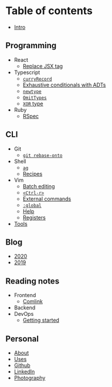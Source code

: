 # Table of contents

* [Intro](README.md)

## Programming

* React
  * [Replace JSX tag](programming/react/replace-jsx-tag.md)
* Typescript
  * [`curryRecord`](programming/typescript/curry-record.md)
  * [Exhaustive conditionals with ADTs](programming/typescript/exhaustive-conditionals-with-adts.md)
  * [`newtype`](programming/typescript/newtype.md)
  * [`OmitTypes`](programming/typescript/omit-types.md)
  * [`XOR` type](programming/typescript/xor-type.md)
* Ruby
  * [RSpec](programming/ruby/rspec.md)

## CLI

* Git
  * [`git rebase-onto`](cli/git/git-rebase-onto.md)
* Shell
  * [`ag`](cli/sh/ag.md)
  * [Recipes](cli/sh/recipes.md)
* Vim
  * [Batch editing](cli/vim/batch-editing.md)
  * [`<Ctrl-r>`](cli/vim/ctrl-r.md)
  * [External commands](cli/vim/external-commands.md)
  * [`:global`](cli/vim/global.md)
  * [Help](cli/vim/help.md)
  * [Registers](cli/vim/registers.md)
* [Tools](cli/tools.md)

## Blog

* [2020](blog/2020.md)
* [2019](blog/2019.md)

## Reading notes

* Frontend
  * [Comlink](reading-notes/frontend/comlink.md)
* Backend
* DevOps
  * [Getting started](reading-notes/devops/getting-started.md)

## Personal

* [About](personal/about.md)
* [Uses](personal/uses.md)
* [Github](https://github.com/timhwang21)
* [LinkedIn](https://linkedin.com/in/timhwang21)
* [Photography](https://timhwang21.myportfolio.com)
